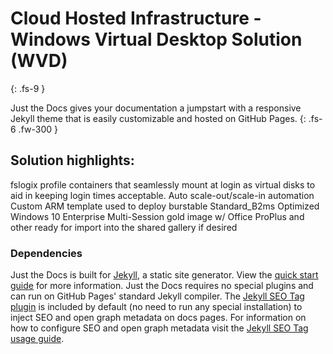 # Cloud Hosted Infrastructure - Windows Virtual Desktop Solution (WVD)
{: .fs-9 }

Just the Docs gives your documentation a jumpstart with a responsive Jekyll theme that is easily customizable and hosted on GitHub Pages.
{: .fs-6 .fw-300 }


## Solution highlights:
fslogix profile containers that seamlessly mount at login as virtual disks to aid in keeping login times acceptable.
Auto scale-out/scale-in automation
Custom ARM template used to deploy burstable Standard_B2ms
Optimized Windows 10 Enterprise Multi-Session gold image w/ Office ProPlus and other ready for import into the shared gallery if desired
 


### Dependencies

Just the Docs is built for [Jekyll](https://jekyllrb.com), a static site generator. View the [quick start guide](https://jekyllrb.com/docs/) for more information. Just the Docs requires no special plugins and can run on GitHub Pages' standard Jekyll compiler. The [Jekyll SEO Tag plugin](https://github.com/jekyll/jekyll-seo-tag) is included by default (no need to run any special installation) to inject SEO and open graph metadata on docs pages. For information on how to configure SEO and open graph metadata visit the [Jekyll SEO Tag usage guide](https://jekyll.github.io/jekyll-seo-tag/usage/).

